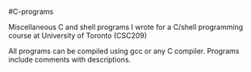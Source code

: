 #C-programs

Miscellaneous C and shell programs I wrote for a C/shell programming course at University of Toronto (CSC209)

All programs can be compiled using gcc or any C compiler. Programs include comments with descriptions.
